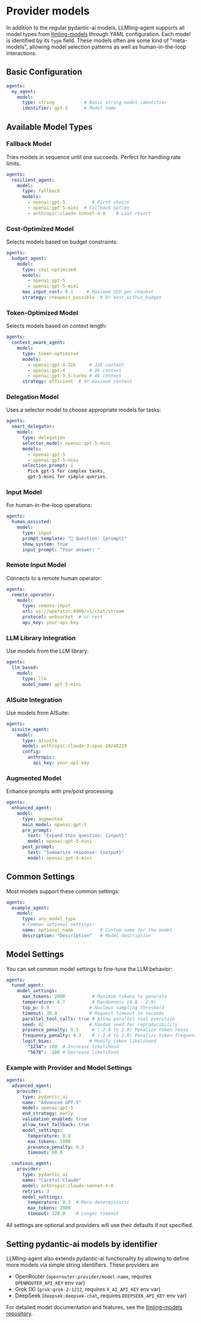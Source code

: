 # Provider models


In addition to the regular pydantic-ai models,
LLMling-agent supports all model types from [llmling-models](https://github.com/phil65/llmling-models) through YAML configuration. Each model is identified by its `type` field.
These models often are some kind of "meta-models", allowing model selection patterns as well
as human-in-the-loop interactions.

## Basic Configuration

```yaml
agents:
  my_agent:
    model:
      type: string           # Basic string model identifier
      identifier: gpt-5      # Model name
```

## Available Model Types

### Fallback Model

Tries models in sequence until one succeeds. Perfect for handling rate limits.

```yaml
agents:
  resilient_agent:
    model:
      type: fallback
      models:
        - openai:gpt-5          # First choice
        - openai:gpt-5-mini  # Fallback option
        - anthropic:claude-sonnet-4-0    # Last resort
```

### Cost-Optimized Model

Selects models based on budget constraints:

```yaml
agents:
  budget_agent:
    model:
      type: cost-optimized
      models:
        - openai:gpt-5
        - openai:gpt-5-mini
      max_input_cost: 0.1     # Maximum USD per request
      strategy: cheapest_possible  # Or best_within_budget
```

### Token-Optimized Model

Selects models based on context length:

```yaml
agents:
  context_aware_agent:
    model:
      type: token-optimized
      models:
        - openai:gpt-4-32k     # 32k context
        - openai:gpt-4         # 8k context
        - openai:gpt-3.5-turbo # 4k context
      strategy: efficient  # Or maximum_context
```

### Delegation Model

Uses a selector model to choose appropriate models for tasks:

```yaml
agents:
  smart_delegator:
    model:
      type: delegation
      selector_model: openai:gpt-5-mini
      models:
        - openai:gpt-5
        - openai:gpt-5-mini
      selection_prompt: |
        Pick gpt-5 for complex tasks,
        gpt-5-mini for simple queries.
```

### Input Model

For human-in-the-loop operations:

```yaml
agents:
  human_assisted:
    model:
      type: input
      prompt_template: "🤖 Question: {prompt}"
      show_system: true
      input_prompt: "Your answer: "
```

### Remote Input Model

Connects to a remote human operator:

```yaml
agents:
  remote_operator:
    model:
      type: remote-input
      url: ws://operator:8000/v1/chat/stream
      protocol: websocket  # or rest
      api_key: your-api-key
```

### LLM Library Integration

Use models from the LLM library:

```yaml
agents:
  llm_based:
    model:
      type: llm
      model_name: gpt-5-mini
```

### AISuite Integration

Use models from AISuite:

```yaml
agents:
  aisuite_agent:
    model:
      type: aisuite
      model: anthropic:claude-3-opus-20240229
      config:
        anthropic:
          api_key: your-api-key
```

### Augmented Model

Enhance prompts with pre/post processing:

```yaml
agents:
  enhanced_agent:
    model:
      type: augmented
      main_model: openai:gpt-5
      pre_prompt:
        text: "Expand this question: {input}"
        model: openai:gpt-5-mini
      post_prompt:
        text: "Summarize response: {output}"
        model: openai:gpt-5-mini
```

## Common Settings

Most models support these common settings:

```yaml
agents:
  example_agent:
    model:
      type: any_model_type
      # Common optional settings:
      name: optional_name          # Custom name for the model
      description: "Description"   # Model description
```

## Model Settings

You can set common model settings to fine-tune the LLM behavior:

```yaml
agents:
  tuned_agent:
    model_settings:
      max_tokens: 2000          # Maximum tokens to generate
      temperature: 0.7          # Randomness (0.0 - 2.0)
      top_p: 0.9               # Nucleus sampling threshold
      timeout: 30.0            # Request timeout in seconds
      parallel_tool_calls: true # Allow parallel tool execution
      seed: 42                 # Random seed for reproducibility
      presence_penalty: 0.5     # (-2.0 to 2.0) Penalize token reuse
      frequency_penalty: 0.3    # (-2.0 to 2.0) Penalize token frequency
      logit_bias:              # Modify token likelihood
        "1234": 100  # Increase likelihood
        "5678": -100 # Decrease likelihood
```

### Example with Provider and Model Settings

```yaml
agents:
  advanced_agent:
    provider:
      type: pydantic_ai
      name: "Advanced GPT-5"
      model: openai:gpt-5
      end_strategy: early
      validation_enabled: true
      allow_text_fallback: true
      model_settings:
        temperature: 0.8
        max_tokens: 1000
        presence_penalty: 0.2
        timeout: 60.0

  cautious_agent:
    provider:
      type: pydantic_ai
      name: "Careful Claude"
      model: anthropic:claude-sonnet-4-0
      retries: 3
      model_settings:
        temperature: 0.3  # More deterministic
        max_tokens: 2000
        timeout: 120.0    # Longer timeout
```


All settings are optional and providers will use their defaults if not specified.


## Setting pydantic-ai models by identifier

LLMling-agent also extends pydantic-ai functionality by allowing to define more models via simple
string identifiers. These providers are

- OpenRouter (`openrouter:provider/model-name`, requires `OPENROUTER_API_KEY` env var)
- Grok (X) (`grok:grok-2-1212`, requires `X_AI_API_KEY` env var)
- DeepSeek (`deepsek:deepsek-chat`, requires `DEEPSEEK_API_KEY` env var)

For detailed model documentation and features, see the [llmling-models repository](https://github.com/phil65/llmling-models).
